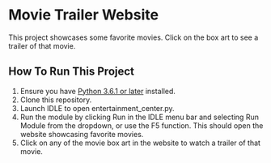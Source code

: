 # Movie Trailer Website
This project showcases some favorite movies.  Click on the box art to see a trailer of that movie.

## How To Run This Project
1.  Ensure you have [Python 3.6.1 or later](https://www.python.org/) installed.
2.  Clone this repository.
3.  Launch IDLE to open entertainment_center.py.
4.  Run the module by clicking Run in the IDLE menu bar and selecting Run Module from the dropdown, or use the F5 function.  This should open the website showcasing favorite movies.
4.  Click on any of the movie box art in the website to watch a trailer of that movie.
